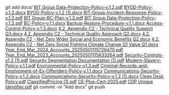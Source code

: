 git add docs/
[BIT Group Data-Protection-Policy-v.1.2.pdf](https://github.com/user-attachments/files/20851560/BIT.Group.Data-Protection-Policy-v.1.2.pdf)
[BYOD-Policy-v.1.2.docx](https://github.com/user-attachments/files/20851585/BYOD-Policy-v.1.2.docx)
[BYOD-Policy-v.1.2 (1).docx](https://github.com/user-attachments/files/20851584/BYOD-Policy-v.1.2.1.docx)
[BIT-Group-Incident-Response-Policy-v.1.2.pdf](https://github.com/user-attachments/files/20851583/BIT-Group-Incident-Response-Policy-v.1.2.pdf)
[BIT Group-BC-Plan-v.1.2.pdf](https://github.com/user-attachments/files/20851582/BIT.Group-BC-Plan-v.1.2.pdf)
[BIT Group Data-Protection-Policy-v.1.2.pdf](https://github.com/user-attachments/files/20851581/BIT.Group.Data-Protection-Policy-v.1.2.pdf)
[BC-Policy-v.1.1.docx](https://github.com/user-attachments/files/20851580/BC-Policy-v.1.1.docx)
[Backup-Restore-Procedure-v.1.1.docx](https://github.com/user-attachments/files/20851579/Backup-Restore-Procedure-v.1.1.docx)
[Access-Control-Policy-v.1.3.docx](https://github.com/user-attachments/files/20851578/Access-Control-Policy-v.1.3.docx)
[4.2. Appendix C2 - Technical Quality  Support Q3.docx](https://github.com/user-attachments/files/20851577/4.2.Appendix.C2.-.Technical.Quality.Support.Q3.docx)
[4.2. Appendix C2 - Technical Quality  Approach Q2.docx](https://github.com/user-attachments/files/20851576/4.2.Appendix.C2.-.Technical.Quality.Approach.Q2.docx)
[4.2. Appendix C2 - Net Zero Wider Social and Economic Benefits Q2.docx](https://github.com/user-attachments/files/20851575/4.2.Appendix.C2.-.Net.Zero.Wider.Social.and.Economic.Benefits.Q2.docx)
[4.2. Appendix C2 - Net Zero Social Fighting Climate Change Q1 Value  Q1.docx](https://github.com/user-attachments/files/20851574/4.2.Appendix.C2.-.Net.Zero.Social.Fighting.Climate.Change.Q1.Value.Q1.docx)
[Year_End_Mar_2024_Accounts_20250501115726470.pdf](https://github.com/user-attachments/files/20851573/Year_End_Mar_2024_Accounts_20250501115726470.pdf)
[Year_End_Mar_2023_Accounts_20250501115633264.pdf](https://github.com/user-attachments/files/20851572/Year_End_Mar_2023_Accounts_20250501115633264.pdf)
[Security-Controls-v1.2 (1).pdf](https://github.com/user-attachments/files/20851571/Security-Controls-v1.2.1.pdf)
[Security Segmentation Documentation (1).pdf](https://github.com/user-attachments/files/20851570/Security.Segmentation.Documentation.1.pdf)
[Modern-Slavery-Policy-v.1.1.pdf](https://github.com/user-attachments/files/20851569/Modern-Slavery-Policy-v.1.1.pdf)
[Environmental-Policy-v1.3.pdf](https://github.com/user-attachments/files/20851568/Environmental-Policy-v1.3.pdf)
[Criminal-Records-and-Emplyoment-of-Ex-Offenders-Policy-v.1.1.docx](https://github.com/user-attachments/files/20851567/Criminal-Records-and-Emplyoment-of-Ex-Offenders-Policy-v.1.1.docx)
[Communications-Security-Policy-v.1.2.docx](https://github.com/user-attachments/files/20851566/Communications-Security-Policy-v.1.2.docx)
[Communications-Security-Policy-v.1.2 (1).docx](https://github.com/user-attachments/files/20851565/Communications-Security-Policy-v.1.2.1.docx)
[Clean Desk Policy.pdf](https://github.com/user-attachments/files/20851564/Clean.Desk.Policy.pdf)
[ClassifiedPricing (1).pdf](https://github.com/user-attachments/files/20851563/ClassifiedPricing.1.pdf)
[CE-Plus-Cert-2025.pdf](https://github.com/user-attachments/files/20851562/CE-Plus-Cert-2025.pdf)
[CDP Unique Identifier.pdf](https://github.com/user-attachments/files/20851561/CDP.Unique.Identifier.pdf)
git commit -m "Add docs"
git push
